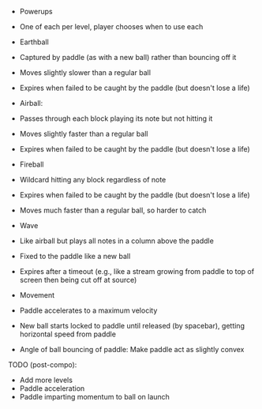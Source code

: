 * Powerups
 * One of each per level, player chooses when to use each
 * Earthball
  * Captured by paddle (as with a new ball) rather than bouncing off it
  * Moves slightly slower than a regular ball
  * Expires when failed to be caught by the paddle (but doesn't lose a life)
 * Airball:
  * Passes through each block playing its note but not hitting it
  * Moves slightly faster than a regular ball
  * Expires when failed to be caught by the paddle (but doesn't lose a life)
 * Fireball
  * Wildcard hitting any block regardless of note
  * Expires when failed to be caught by the paddle (but doesn't lose a life)
  * Moves much faster than a regular ball, so harder to catch
 * Wave
  * Like airball but plays all notes in a column above the paddle
  * Fixed to the paddle like a new ball
  * Expires after a timeout (e.g., like a stream growing from paddle to top of screen then being cut off at source)

* Movement
 * Paddle accelerates to a maximum velocity
 * New ball starts locked to paddle until released (by spacebar), getting horizontal speed from paddle
 * Angle of ball bouncing of paddle: Make paddle act as slightly convex
 
TODO (post-compo):
 * Add more levels
 * Paddle acceleration
 * Paddle imparting momentum to ball on launch